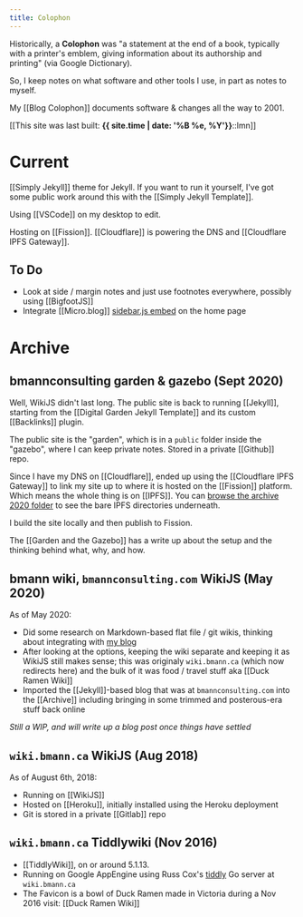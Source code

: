 ```yaml
---
title: Colophon
---
```


Historically, a **Colophon** was "a statement at the end of a book, typically with a printer's emblem, giving information about its authorship and printing" (via Google Dictionary).

So, I keep notes on what software and other tools I use, in part as notes to myself.

My [[Blog Colophon]] documents software & changes all the way to 2001.

[[This site was last built: <strong>{{ site.time | date: '%B %e, %Y'}}</strong>::lmn]]
# Current

[[Simply Jekyll]] theme for Jekyll. If you want to run it yourself, I've got some public work around this with the [[Simply Jekyll Template]].

Using [[VSCode]] on my desktop to edit.

Hosting on [[Fission]]. [[Cloudflare]] is powering the DNS and [[Cloudflare IPFS Gateway]].

## To Do

* Look at side / margin notes and just use footnotes everywhere, possibly using [[BigfootJS]]
* Integrate [[Micro.blog]] [sidebar.js embed](https://help.micro.blog/2016/sidebar-js/) on the home page


# Archive

## bmannconsulting garden & gazebo (Sept 2020)

Well, WikiJS didn't last long. The public site is back to running [[Jekyll]], starting from the [[Digital Garden Jekyll Template]] and its custom [[Backlinks]] plugin. 

The public site is the "garden", which is in a `public` folder inside the "gazebo", where I can keep private notes. Stored in a private [[Github]] repo.

Since I have my DNS on [[Cloudflare]], ended up using the [[Cloudflare IPFS Gateway]] to link my site up to where it is hosted on the [[Fission]] platform. Which means the whole thing is on [[IPFS]]. You can [browse the archive 2020 folder](https://bmannconsulting.com/archive/2020/) to see the bare IPFS directories underneath.

I build the site locally and then publish to Fission.

The [[Garden and the Gazebo]] has a write up about the setup and the thinking behind what, why, and how.

## bmann wiki, `bmannconsulting.com` WikiJS (May 2020)

As of May 2020:

- Did some research on Markdown-based flat file / git wikis, thinking about integrating with [my blog](https://blog.bmannconsulting.com)
- After looking at the options, keeping the wiki separate and keeping it as WikiJS still makes sense; this was originaly `wiki.bmann.ca` (which now redirects here) and the bulk of it was food / travel stuff aka [[Duck Ramen Wiki]]
- Imported the [[Jekyll]]-based blog that was at `bmannconsulting.com` into the [[Archive]] including bringing in some trimmed and posterous-era stuff back online

_Still a WIP, and will write up a blog post once things have settled_

## `wiki.bmann.ca` WikiJS (Aug 2018)

As of August 6th, 2018:

- Running on [[WikiJS]]
- Hosted on [[Heroku]], initially installed using the Heroku deployment
- Git is stored in a private [[Gitlab]] repo

## `wiki.bmann.ca` Tiddlywiki (Nov 2016)

- [[TiddlyWiki]], on or around 5.1.13.
- Running on Google AppEngine using Russ Cox's [tiddly](https://github.com/rsc/tiddly) Go server at `wiki.bmann.ca`
- The Favicon is a bowl of Duck Ramen made in Victoria during a Nov 2016 visit: [[Duck Ramen Wiki]]





